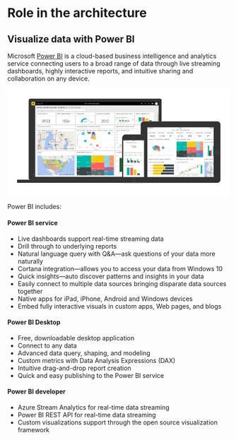 # Role in the architecture

## Visualize data with Power BI

Microsoft [Power BI](https://powerbi.microsoft.com/en-us/documentation/powerbi-desktop-getting-started/) is a cloud-based business intelligence and analytics service connecting users to a broad range of data through live streaming dashboards, highly interactive reports, and intuitive sharing and collaboration on any device.

![Power BI dashboards on devices](media/pbi-010.png)

Power BI includes:

#### Power BI service
* Live dashboards support real-time streaming data
* Drill through to underlying reports
* Natural language query with Q&A—ask questions of your data more naturally
* Cortana integration—allows you to access your data from Windows 10
* Quick insights—auto discover patterns and insights in your data
* Easily connect to multiple data sources bringing disparate data sources together
* Native apps for iPad, iPhone, Android and Windows devices
* Embed fully interactive visuals in custom apps, Web pages, and blogs

#### Power BI Desktop
* Free, downloadable desktop application
* Connect to any data
* Advanced data query, shaping, and modeling
* Custom metrics with Data Analysis Expressions (DAX)
* Intuitive drag-and-drop report creation
* Quick and easy publishing to the Power BI service

#### Power BI developer
* Azure Stream Analytics for real-time data streaming
* Power BI REST API for real-time data streaming
* Custom visualizations support through the open source visualization framework
